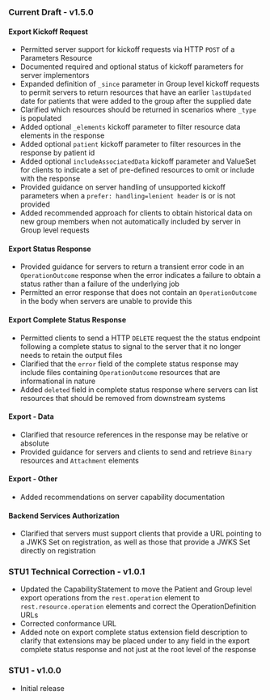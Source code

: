 <style type="text/css" rel="stylesheet">
	h3:before {content: none}
	h4:before {content: none}
</style>

### Current Draft - v1.5.0

#### Export Kickoff Request
* Permitted server support for kickoff requests via HTTP `POST` of a Parameters Resource
* Documented required and optional status of kickoff parameters for server implementors
* Expanded definition of `_since` parameter in Group level kickoff requests to permit servers to return resources that have an earlier `lastUpdated` date for patients that were added to the group after the supplied date
* Clarified which resources should be returned in scenarios where `_type` is populated 
* Added optional `_elements` kickoff parameter to filter resource data elements in the response
* Added optional `patient` kickoff parameter to filter resources in the response by patient id
* Added optional `includeAssociatedData` kickoff parameter and ValueSet for clients to indicate a set of pre-defined resources to omit or include with the response
* Provided guidance on server handling of unsupported kickoff parameters when a `prefer: handling=lenient header` is or is not provided
* Added recommended approach for clients to obtain historical data on new group members when not automatically included by server in Group level requests

#### Export Status Response
* Provided guidance for servers to return a transient error code in an `OperationOutcome` response when the error indicates a failure to obtain a status rather than a failure of the underlying job
* Permitted an error response that does not contain an `OperationOutcome` in the body when servers are unable to provide this

#### Export Complete Status Response
* Permitted clients to send a HTTP `DELETE` request the the status endpoint following a complete status to signal to the server that it no longer needs to retain the output files
* Clarified that the `error` field of the complete status response may include files containing `OperationOutcome` resources that are informational in nature
* Added `deleted` field in complete status response where servers can list resources that should be removed from downstream systems

#### Export - Data
* Clarified that resource references in the response may be relative or absolute
* Provided guidance for servers and clients to send and retrieve `Binary` resources and `Attachment` elements

#### Export - Other
* Added recommendations on server capability documentation

#### Backend Services Authorization
* Clarified that servers must support clients that provide a URL pointing to a JWKS Set on registration, as well as those that provide a JWKS Set directly on registration


### STU1 Technical Correction - v1.0.1

* Updated the CapabilityStatement to move the Patient and Group level export operations from the `rest.operation` element to `rest.resource.operation` elements and correct the OperationDefinition URLs
* Corrected conformance URL
* Added note on export complete status extension field description to clarify that extensions may be placed under to any field in the export complete status response and not just at the root level of the response


### STU1 - v1.0.0

* Initial release


